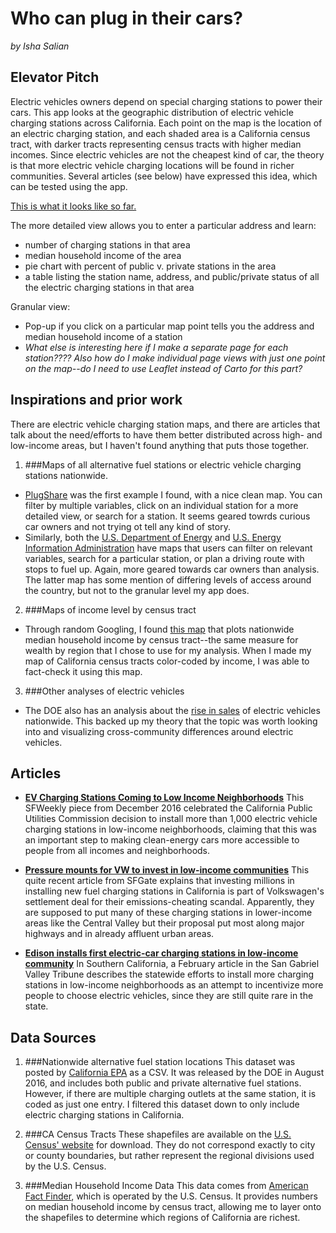 # Who can plug in their cars? 
 
 *by Isha Salian*
 
 ## Elevator Pitch

 Electric vehicles owners depend on special charging stations to power their cars. This app looks at the geographic distribution of electric vehicle charging stations across California. Each point on the map is the location of an electric charging station, and each shaded area is a California census tract, with darker tracts representing census tracts with higher median incomes. Since electric vehicles are not the cheapest kind of car, the theory is that more electric vehicle charging locations will be found in richer communities. Several articles (see below) have expressed this idea, which can be tested using the app.

 [This is what it looks like so far.](https://compjour-2017-isalian.herokuapp.com/)

 The more detailed view allows you to enter a particular address and learn:
 - number of charging stations in that area
 - median household income of the area
 - pie chart with percent of public v. private stations in the area
 - a table listing the station name, address, and public/private status of all the electric charging stations in that area

 Granular view:
 - Pop-up if you click on a particular map point tells you the address and median household income of a station
 - *What else is interesting here if I make a separate page for each station???? Also how do I make individual page views with just one point on the map--do I need to use Leaflet instead of Carto for this part?* 

 ## Inspirations and prior work
 There are electric vehicle charging station maps, and there are articles that talk about the need/efforts to have them better distributed across high- and low-income areas, but I haven't found anything that puts those together.

 1. ###Maps of all alternative fuel stations or electric vehicle charging stations nationwide.
 * [PlugShare](https://www.plugshare.com/) was the first example I found, with a nice clean map. You can filter by multiple variables, click on an individual station for a more detailed view, or search for a station. It seems geared towrds curious car owners and not trying ot tell any kind of story.
 * Similarly, both the [U.S. Department of Energy](https://www.afdc.energy.gov/locator/stations/) and [U.S. Energy Information Administration](https://www.eia.gov/todayinenergy/detail.php?id=6050) have maps that users can filter on relevant variables, search for a particular station, or plan a driving route with stops to fuel up. Again, more geared towards car owners than analysis. The latter map has some mention of differing levels of access around the country, but not to the granular level my app does.

 2. ###Maps of income level by census tract
 * Through random Googling, I found [this map](https://www.arcgis.com/home/webmap/viewer.html?useExisting=1&layers=da76de09076b4959ad005e1dc2c48049) that plots nationwide median household income by census tract--the same measure for wealth by region that I chose to use for my analysis. When I made my map of California census tracts color-coded by income, I was able to fact-check it using this map. 

 3. ###Other analyses of electric vehicles
 * The DOE also has an analysis about the [rise in sales](https://energy.gov/articles/visualizing-electric-vehicle-sales) of electric vehicles nationwide. This backed up my theory that the topic was worth looking into and visualizing cross-community differences around electric vehicles. 


 ## Articles
 * **[EV Charging Stations Coming to Low Income Neighborhoods](http://www.sfweekly.com/news/ev-charging-stations-coming-low-income-neighborhoods/)** This SFWeekly piece from December 2016 celebrated the California Public Utilities Commission decision to install more than 1,000 electric vehicle charging stations in low-income neighborhoods, claiming that this was an important step to making clean-energy cars more accessible to people from all incomes and neighborhoods.

 * **[Pressure mounts for VW to invest in low-income communities](http://www.sfgate.com/business/article/Pressure-mounts-for-VW-to-invest-in-low-income-11176810.php)** This quite recent article from SFGate explains that investing millions in installing new fuel charging stations in California is part of Volkswagen's settlement deal for their emissions-cheating scandal. Apparently, they are supposed to put many of these charging stations in lower-income areas like the Central Valley but their proposal put most along major highways and in already affluent urban areas.

 * **[Edison installs first electric-car charging stations in low-income community](http://www.sgvtribune.com/general-news/20170216/edison-installs-first-electric-car-charging-stations-in-low-income-community)** In Southern California, a February article in the San Gabriel Valley Tribune describes the statewide efforts to install  more charging stations in low-income neighborhoods as an attempt to incentivize more people to choose electric vehicles, since they are still quite rare in the state. 

 ## Data Sources
 1. ###Nationwide alternative fuel station locations 
 This dataset was posted by [California EPA](https://data.ca.gov/dataset/alternative-fuel-station-locations) as a CSV. It was released by the DOE in August 2016, and includes both public and private alternative fuel stations. However, if there are multiple charging outlets at the same station, it is coded as just one entry. I filtered this dataset down to only include electric charging stations in California.

 2. ###CA Census Tracts
 These shapefiles are available on the [U.S. Census' website](https://www.census.gov/geo/maps-data/data/cbf/cbf_tracts.html) for download. They do not correspond exactly to city or county boundaries, but rather represent the regional divisions used by the U.S. Census. 

 3. ###Median Household Income Data
 This data comes from [American Fact Finder](https://factfinder.census.gov/faces/nav/jsf/pages/index.xhtml), which is operated by the U.S. Census. It provides numbers on median household income by census tract, allowing me to layer onto the shapefiles to determine which regions of California are richest.